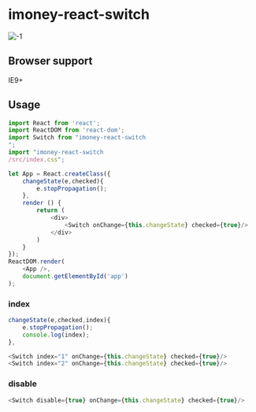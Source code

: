 # imoney-react-switch
![-1](https://cloud.githubusercontent.com/assets/1193966/25661681/26387524-3044-11e7-96db-dcab1fd9e061.png)

## Browser support

IE9+

## Usage

```js
import React from 'react';
import ReactDOM from 'react-dom';
import Switch from "imoney-react-switch
";
import "imoney-react-switch
/src/index.css";
```

```js
let App = React.createClass({
    changeState(e,checked){
        e.stopPropagation();
    },
    render () {
        return (
            <div>
                <Switch onChange={this.changeState} checked={true}/>
            </div>
        )
    }
});
ReactDOM.render(
    <App />,
    document.getElementById('app')
);
```
### index
```js
changeState(e,checked,index){
    e.stopPropagation();
    console.log(index);
},
```
```js
<Switch index="1" onChange={this.changeState} checked={true}/>
<Switch index="2" onChange={this.changeState} checked={true}/>
```
### disable
```js
<Switch disable={true} onChange={this.changeState} checked={true}/>
```

